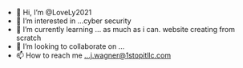 - 👋 Hi, I’m @LoveLy2021
- 👀 I’m interested in ...cyber security
- 🌱 I’m currently learning ... as much as i can. website creating from scratch 
- 💞️ I’m looking to collaborate on ...
- 📫 How to reach me ...j.wagner@1stopitllc.com

<!---
LoveLy2021/LoveLy2021 is a ✨ special ✨ repository because its `README.md` (this file) appears on your GitHub profile.
You can click the Preview link to take a look at your changes.
--->
